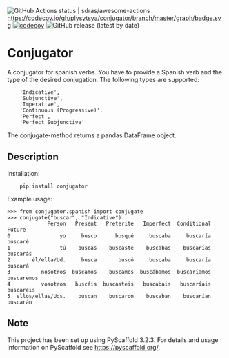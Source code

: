 ![GitHub Actions status | sdras/awesome-actions](https://github.com/plysytsya/conjugator/workflows/runtests/badge.svg)
https://codecov.io/gh/plysytsya/conjugator/branch/master/graph/badge.svg
[![codecov](https://codecov.io/gh/plysytsya/conjugator/branch/master/graph/badge.svg)](https://codecov.io/gh/plysytsya/conjugator/branch/master/graph/badge.svg)
![GitHub release (latest by date)](https://img.shields.io/github/v/release/plysytsya/conjugator)


# Conjugator


A conjugator for spanish verbs. You have to provide a Spanish verb and the type of the desired conjugation.
The following types are supported:

        'Indicative',
        'Subjunctive',
        'Imperative',
        'Continuous (Progressive)',
        'Perfect',
        'Perfect Subjunctive'

The conjugate-method returns a pandas DataFrame object.


## Description

Installation:

        pip install conjugator

Example usage:

    >>> from conjugator.spanish import conjugate
    >>> conjugate("buscar", "Indicative")
                 Person   Present   Preterite   Imperfect  Conditional      Future
    0                yo     busco      busqué     buscaba     buscaría     buscaré
    1                tú    buscas    buscaste    buscabas    buscarías    buscarás
    2       él/ella/Ud.     busca       buscó     buscaba     buscaría     buscará
    3          nosotros  buscamos    buscamos  buscábamos  buscaríamos  buscaremos
    4          vosotros   buscáis  buscasteis   buscabais   buscaríais   buscaréis
    5  ellos/ellas/Uds.    buscan    buscaron    buscaban    buscarían    buscarán



## Note

This project has been set up using PyScaffold 3.2.3. For details and usage
information on PyScaffold see https://pyscaffold.org/.
